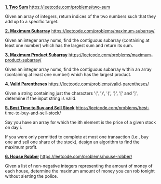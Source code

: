 [**1. Two Sum**](P1_TwoSum.java)
https://leetcode.com/problems/two-sum

Given an array of integers, return indices of the two numbers such that they add up to a specific target.

[**2. Maximum Subarray**](P2_MaxSubArray.java)
https://leetcode.com/problems/maximum-subarray/

Given an integer array nums, find the contiguous subarray (containing at least one number) which has the largest sum and return its sum.

[**3. Maximum Product Subarray**](P3_MaxProductSubArray.java)
https://leetcode.com/problems/maximum-product-subarray/

Given an integer array nums, find the contiguous subarray within an array (containing at least one number) which has the largest product.

[**4. Valid Parentheses**](P4_ValidParenthesis.java)
https://leetcode.com/problems/valid-parentheses/

Given a string containing just the characters '(', ')', '{', '}', '[' and ']', determine if the input string is valid.

[**5. Best Time to Buy and Sell Stock**](P5_BestBuyAndSellStock.java)
https://leetcode.com/problems/best-time-to-buy-and-sell-stock/

Say you have an array for which the ith element is the price of a given stock on day i.

If you were only permitted to complete at most one transaction (i.e., buy one and sell one share of the stock), design an algorithm to find the maximum profit.

[**6. House Robber**](P6_HouseRobber.java)
https://leetcode.com/problems/house-robber/

Given a list of non-negative integers representing the amount of money of each house, determine the maximum amount of money you can rob tonight without alerting the police.